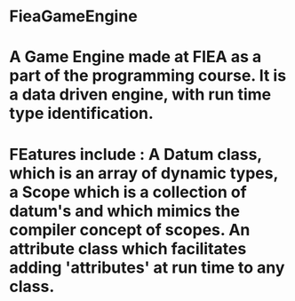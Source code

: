 
# FieaGameEngine
# A Game Engine made at FIEA as a part of the programming course. It is a data driven engine, with run time type identification.
# FEatures include : A Datum class, which is an array of dynamic types, a Scope which is a collection of datum's and which mimics the compiler concept of scopes. An attribute class which facilitates adding 'attributes' at run time to any class. 
